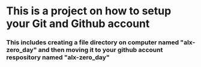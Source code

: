 # This is a project on how to setup your Git and Github account
### This includes creating a file directory on computer named "alx-zero_day" and then moving it to your github account respository named "alx-zero_day"